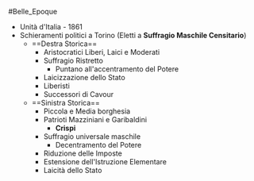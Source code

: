 #Belle_Epoque
- Unità d'Italia - 1861
- Schieramenti politici a Torino (Eletti a **Suffragio Maschile Censitario**)
	- ==Destra Storica==
		- Aristocratici Liberi, Laici e Moderati
		- Suffragio Ristretto
			- Puntano all'accentramento del Potere
		- Laicizzazione dello Stato
		- Liberisti
		- Successori di Cavour
	- ==Sinistra Storica==
		- Piccola e Media borghesia
		- Patrioti Mazziniani e Garibaldini
			- **Crispi**
		- Suffragio universale maschile
			- Decentramento del Potere
		- Riduzione delle Imposte
		- Estensione dell'Istruzione Elementare
		- Laicità dello Stato